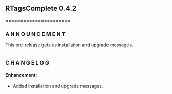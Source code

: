 ## RTagsComplete 0.4.2
======================

### A N N O U N C E M E N T

This pre-release gets us installation and upgrade messages.

-----------------------------------------------------------

### C H A N G E L O G

#### Enhancement:

- Added installation and upgrade messages.
